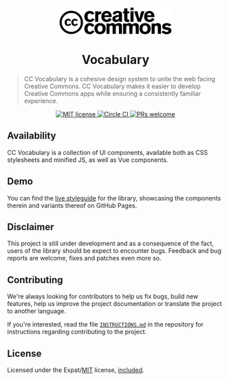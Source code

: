 <p align="center">
    <a href="https://creativecommons.org/">
        <img src="readme_assets/cc_logo.png" height="62px" />
    </a>
</p>
<h1 align="center">
    Vocabulary
</h1>

> CC Vocabulary is a cohesive design system to unite the web facing Creative 
> Commons. CC Vocabulary makes it easier to develop Creative Commons apps while
> ensuring a consistently familiar experience.

<p align="center">
  <a href="https://github.com/creativecommons/cc-vocabulary/blob/master/LICENSE">
    <img alt="MIT license" src="https://img.shields.io/github/license/creativecommons/cc-vocabulary.svg?color=brightgreen"/>
  </a>
  <a href="https://circleci.com/gh/creativecommons/cc-vocabulary/tree/master">
    <img alt="Circle CI" src="https://circleci.com/gh/creativecommons/cc-vocabulary/tree/master.svg?style=shield"/>
  </a>
  <a href="https://github.com/creativecommons/cc-vocabulary/blob/master/CONTRIBUTING.md">
    <img alt="PRs welcome" src="https://img.shields.io/badge/PRs-welcome-brightgreen.svg"/>
  </a>
</p>


## Availability

CC Vocabulary is a collection of UI components, available both as CSS
stylesheets and minified JS, as well as Vue components.


## Demo

You can find the [live styleguide](https://creativecommons.github.io/cc-vocabulary/)
for the library, showcasing the components therein and variants thereof on 
GitHub Pages.


## Disclaimer

This project is still under development and as a consequence of the fact, users
of the library should be expect to encounter bugs. Feedback and bug reports are
welcome, fixes and patches even more so.


## Contributing

We're always looking for contributors to help us fix bugs, build new features, 
help us improve the project documentation or translate the project to another
language. 

If you're interested, read the file [`INSTRUCTIONS.md`](INSTRUCTIONS.md) in the 
repository for instructions regarding contributing to the project.


## License

Licensed under the Expat/[MIT](http://www.opensource.org/licenses/MIT) license, 
[included](LICENSE).
